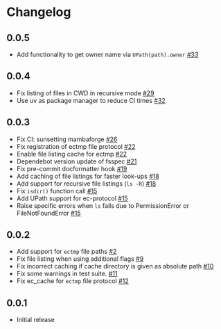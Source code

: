 # Changelog

## 0.0.5
- Add functionality to get owner name via `UPath(path).owner` [#33](https://github.com/observingClouds/ecmwfspec/pull/33)

## 0.0.4
- Fix listing of files in CWD in recursive mode [#29](https://github.com/observingClouds/ecmwfspec/pull/29)
- Use uv as package manager to reduce CI times [#32](https://github.com/observingClouds/ecmwfspec/pull/32)

## 0.0.3
- Fix CI: sunsetting mambaforge [#26](https://github.com/observingClouds/ecmwfspec/pull/26)
- Fix registration of ectmp file protocol [#22](https://github.com/observingClouds/ecmwfspec/pull/22)
- Enable file listing cache for ectmp [#22](https://github.com/observingClouds/ecmwfspec/pull/22)
- Dependebot version update of fsspec [#21](https://github.com/observingClouds/ecmwfspec/pull/21)
- Fix pre-commit docformatter hook [#19](https://github.com/observingClouds/ecmwfspec/pull/19)
- Add caching of file listings for faster look-ups [#18](https://github.com/observingClouds/ecmwfspec/pull/18)
- Add support for recursive file listings (`ls -R`) [#18](https://github.com/observingClouds/ecmwfspec/pull/18)
- Fix `isdir()` function call [#15](https://github.com/observingClouds/ecmwfspec/pull/15)
- Add UPath support for ec-protocol [#15](https://github.com/observingClouds/ecmwfspec/pull/15)
- Raise specific errors when `ls` fails due to PermissionError or FileNotFoundError [#15](https://github.com/observingClouds/ecmwfspec/pull/15)

## 0.0.2
- Add support for `ectmp` file paths [#2](https://github.com/observingClouds/ecmwfspec/issues/2)
- Fix file listing when using additional flags [#9](https://github.com/observingClouds/ecmwfspec/issues/9)
- Fix incorrect caching if cache directory is given as absolute path [#10](https://github.com/observingClouds/ecmwfspec/issues/10)
- Fix some warnings in test suite. [#11](https://github.com/observingClouds/ecmwfspec/issues/11)
- Fix ec_cache for `ectmp` file protocol [#12](https://github.com/observingClouds/ecmwfspec/issues/12)

## 0.0.1
- Initial release
